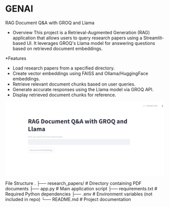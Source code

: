 # GENAI
RAG Document Q&A with GROQ and Llama
- Overview
This project is a Retrieval-Augmented Generation (RAG) application that allows users to query research papers using a Streamlit-based UI. It leverages GROQ's Llama model for answering questions based on retrieved document embeddings.

*Features
- Load research papers from a specified directory.
- Create vector embeddings using FAISS and Ollama/HuggingFace embeddings.
- Retrieve relevant document chunks based on user queries.
- Generate accurate responses using the Llama model via GROQ API.
- Display retrieved document chunks for reference.

![image alt](https://github.com/Kabhishek021/GENAI/blob/e6d19cfa87cd3e0a312a9e34ca6773fe2a0d30d8/RAGchatbot/image11.png)

File Structure
.
├── research_papers/           # Directory containing PDF documents
├── app.py                     # Main application script
├── requirements.txt           # Required Python dependencies
├── .env                       # Environment variables (not included in repo)
└── README.md                  # Project documentation
